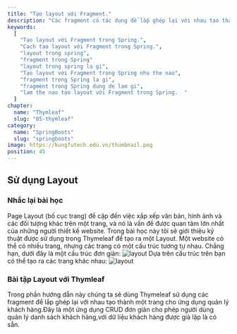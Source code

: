 ```yaml
---
title: "Tạo layout với Fragment."
description: "Các fragment có tác dụng để lắp ghép lại với nhau tạo thành một trang."
keywords:
  [
    "Tạo layout với Fragment trong Spring.",
    "Cach tạo layout với Fragment trong Spring.",
    "layout trong spring",
    "fragment trong Spring"
    "layout trong spring la gi",
    "Tạo layout với Fragment trong Spring nhu the nao",
    "fragment trong Spring la gi",
    "fragment trong Spring dung de lam gi",
    "lam the nao tạo layout với Fragment trong Spring.  "
  ]
chapter:
  name: "Thymleaf"
  slug: "05-thymleaf"
category:
  name: "SpringBoots"
  slug: "springboots"
image: https://kungfutech.edu.vn/thumbnail.png
position: 45
---
```

## Sử dụng Layout

### Nhắc lại bài học
Page Layout (bố cục trang) đề cập đến việc xắp xếp văn bản, hình ảnh và các đối tượng khác trên một trang, và nó là vấn đề được quan tâm lớn nhất của những người thiết kế website. Trong bài học này tôi sẽ giới thiệu kỹ thuật được sử dụng trong Thymeleaf để tạo ra một Layout.
Một website có thể có nhiều trang, nhưng các trang có một cấu trúc tương tự nhau. Chẳng hạn, dưới đây là một cấu trúc đơn giản:
 ![layout](https://s1.o7planning.com/vi/12369/images/40274059.png)
 Dựa trên cấu trúc trên bạn có thể tạo ra các trang khác nhau:
 ![layout](https://s1.o7planning.com/vi/12369/images/40277382.gif)
 
 ### Bài tập Layout với Thymleaf
Trong phần hướng dẫn này chúng ta sẽ dùng Thymeleaf sử dụng các fragment để lắp ghép lại với nhau tạo thành một trang cho ứng dụng quản lý khách hàng.Đây là một ứng dụng CRUD đơn giản cho phép người dùng quản lý danh sách khách hàng,với dữ liệu khách hàng được giả lập là có sẵn.